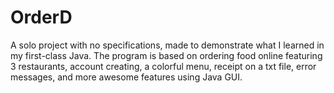 # OrderD

A solo project with no specifications, made to demonstrate what I learned in my first-class Java.
The program is based on ordering food online featuring 3 restaurants, account creating, a colorful menu, receipt on a txt file, error messages, and more awesome features using Java GUI.
